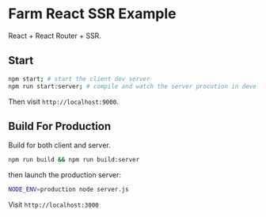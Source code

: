 # Farm React SSR Example

React + React Router + SSR.

## Start

```sh
npm start; # start the client dev server
npm run start:server; # compile and watch the server procution in development mode
```

Then visit `http://localhost:9000`.

## Build For Production

Build for both client and server.

```sh
npm run build && npm run build:server
```

then launch the production server:

```sh
NODE_ENV=production node server.js
```

Visit `http://localhost:3000`
